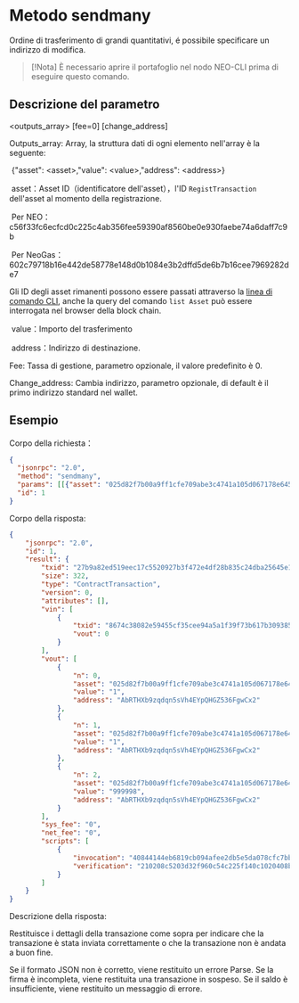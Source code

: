# Metodo sendmany

Ordine di trasferimento di grandi quantitativi, é possibile specificare un indirizzo di modifica.

> [!Nota]
> È necessario aprire il portafoglio nel nodo NEO-CLI prima di eseguire questo comando.

## Descrizione del parametro

\<outputs_array> \[fee=0] \[change_address]

Outputs_array: Array, la struttura dati di ogni elemento nell'array è la seguente:

​	{"asset": \<asset>,"value": \<value>,"address": \<address>}

​	asset：Asset ID（identificatore dell'asset），l'ID `RegistTransaction` dell'asset al momento della registrazione.

​	Per NEO：c56f33fc6ecfcd0c225c4ab356fee59390af8560be0e930faebe74a6daff7c9b

​	Per NeoGas：602c79718b16e442de58778e148d0b1084e3b2dffd5de6b7b16cee7969282de7

   Gli ID degli asset rimanenti possono essere passati attraverso la [linea di comando CLI](../cli.MD), anche la query del comando `list Asset` può essere interrogata nel browser della block chain.


​	value：Importo del trasferimento

​	address：Indirizzo di destinazione.

Fee: Tassa di gestione, parametro opzionale, il valore predefinito è 0.

Change_address: Cambia indirizzo, parametro opzionale, di default è il primo indirizzo standard nel wallet.

## Esempio

Corpo della richiesta：

```json
{
  "jsonrpc": "2.0",
  "method": "sendmany",
  "params": [[{"asset": "025d82f7b00a9ff1cfe709abe3c4741a105d067178e645bc3ebad9bc79af47d4","value": 1,"address": "AbRTHXb9zqdqn5sVh4EYpQHGZ536FgwCx2"},{"asset": "025d82f7b00a9ff1cfe709abe3c4741a105d067178e645bc3ebad9bc79af47d4","value": 1,"address": "AbRTHXb9zqdqn5sVh4EYpQHGZ536FgwCx2"}]],
  "id": 1
}
```

Corpo della risposta:

```json
{
    "jsonrpc": "2.0",
    "id": 1,
    "result": {
        "txid": "27b9a82ed519eec17c5520927b3f472e4df28b835c24dba25645e1650ed8d2ac",
        "size": 322,
        "type": "ContractTransaction",
        "version": 0,
        "attributes": [],
        "vin": [
            {
                "txid": "8674c38082e59455cf35cee94a5a1f39f73b617b3093859aa199c756f7900f1f",
                "vout": 0
            }
        ],   
        "vout": [
            {
                "n": 0,
                "asset": "025d82f7b00a9ff1cfe709abe3c4741a105d067178e645bc3ebad9bc79af47d4",
                "value": "1",
                "address": "AbRTHXb9zqdqn5sVh4EYpQHGZ536FgwCx2"
            },
            {
                "n": 1,
                "asset": "025d82f7b00a9ff1cfe709abe3c4741a105d067178e645bc3ebad9bc79af47d4",
                "value": "1",
                "address": "AbRTHXb9zqdqn5sVh4EYpQHGZ536FgwCx2"
            },
            {
                "n": 2,
                "asset": "025d82f7b00a9ff1cfe709abe3c4741a105d067178e645bc3ebad9bc79af47d4",
                "value": "999998",
                "address": "AbRTHXb9zqdqn5sVh4EYpQHGZ536FgwCx2"
            }
        ],
        "sys_fee": "0",
        "net_fee": "0",
        "scripts": [
            {
                "invocation": "40844144eb6819cb094afee2db5e5da078cfc7bbe29dbc60e47b4c3b4bdf77a5fd97865ae9b5a8d8bb3fa20f1441a58a05f848b2ea49c6c0dbbfc5ed241b226665",
                "verification": "210208c5203d32f960c54c225f140c1020408b114c15d29082fc959dac6874828fccac"
            }
        ]
    }
}
```

Descrizione della risposta:

Restituisce i dettagli della transazione come sopra per indicare che la transazione è stata inviata correttamente o che la transazione non è andata a buon fine.

Se il formato JSON non è corretto, viene restituito un errore Parse.
Se la firma è incompleta, viene restituita una transazione in sospeso.
Se il saldo è insufficiente, viene restituito un messaggio di errore.

